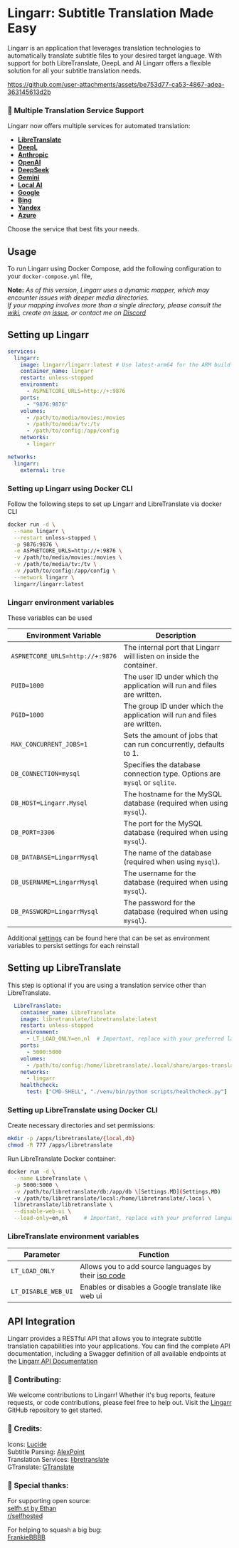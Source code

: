 ﻿# Lingarr: Subtitle Translation Made Easy

Lingarr is an application that leverages translation technologies to automatically translate subtitle files to your desired target language. 
With support for both LibreTranslate, DeepL and AI Lingarr offers a flexible solution for all your subtitle translation needs.

https://github.com/user-attachments/assets/be753d77-ca53-4867-adea-363145613d2b

### 🌟 Multiple Translation Service Support
Lingarr now offers multiple services for automated translation:

- **[LibreTranslate](https://libretranslate.com)** 
- **[DeepL](https://www.deepl.com/)**
- **[Anthropic](https://www.anthropic.com/)**
- **[OpenAI](https://openai.com/)**
- **[DeepSeek](https://deepseek.com)**
- **[Gemini](https://gemini.google.com/)**
- **[Local AI](https://localai.io/)** 
- **[Google](https://translate.google.com/)** 
- **[Bing](https://www.bing.com/translator)**
- **[Yandex](https://translate.yandex.com/)**
- **[Azure](https://www.microsoft.com/en-us/translator/business/translator-api/)**

Choose the service that best fits your needs.

## Usage
To run Lingarr using Docker Compose, add the following configuration to your `docker-compose.yml` file,

**Note:** _As of this version, Lingarr uses a dynamic mapper, which may encounter issues with deeper media directories.   
If your mapping involves more than a single directory, please consult the [wiki](https://github.com/lingarr-translate/lingarr/wiki), create an [issue](https://github.com/lingarr-translate/lingarr/issues), or contact me on [Discord](https://discord.gg/MR8epCKt)_

## Setting up Lingarr
```yaml
services:
  lingarr:
    image: lingarr/lingarr:latest # Use latest-arm64 for the ARM build
    container_name: lingarr
    restart: unless-stopped
    environment:
      - ASPNETCORE_URLS=http://+:9876
    ports:
      - "9876:9876"
    volumes:
      - /path/to/media/movies:/movies
      - /path/to/media/tv:/tv
      - /path/to/config:/app/config
    networks:
      - lingarr

networks:
  lingarr:
    external: true
```

### Setting up Lingarr using Docker CLI
Follow the following steps to set up Lingarr and LibreTranslate via docker CLI

```bash
docker run -d \
  --name lingarr \
  --restart unless-stopped \
  -p 9876:9876 \
  -e ASPNETCORE_URLS=http://+:9876 \
  -v /path/to/media/movies:/movies \
  -v /path/to/media/tv:/tv \
  -v /path/to/config:/app/config \
  --network lingarr \
  lingarr/lingarr:latest
```

### Lingarr environment variables
These variables can be used

| **Environment Variable**        | **Description**                                                          |
|---------------------------------|--------------------------------------------------------------------------|
| `ASPNETCORE_URLS=http://+:9876` | The internal port that Lingarr will listen on inside the container.      |
| `PUID=1000`                     | The user ID under which the application will run and files are written.  |
| `PGID=1000`                     | The group ID under which the application will run and files are written. |
| `MAX_CONCURRENT_JOBS=1`         | Sets the amount of jobs that can run concurrently, defaults to 1.        |
| `DB_CONNECTION=mysql`           | Specifies the database connection type. Options are `mysql` or `sqlite`. |
| `DB_HOST=Lingarr.Mysql`         | The hostname for the MySQL database (required when using `mysql`).       |
| `DB_PORT=3306`                  | The port for the MySQL database (required when using `mysql`).           |
| `DB_DATABASE=LingarrMysql`      | The name of the database (required when using `mysql`).                  |
| `DB_USERNAME=LingarrMysql`      | The username for the database (required when using `mysql`).             |
| `DB_PASSWORD=LingarrMysql`      | The password for the database (required when using `mysql`).             |

Additional [settings](Settings.MD) can be found here that can be set as environment variables to persist settings for each reinstall

## Setting up LibreTranslate
This step is optional if you are using a translation service other than LibreTranslate.

```yaml
  LibreTranslate:
    container_name: LibreTranslate
    image: libretranslate/libretranslate:latest
    restart: unless-stopped
    environment:
      - LT_LOAD_ONLY=en,nl  # Important, replace with your preferred languages
    ports:
      - 5000:5000
    volumes:
      - /path/to/config:/home/libretranslate/.local/share/argos-translate
    networks:
      - lingarr
    healthcheck:
      test: ["CMD-SHELL", "./venv/bin/python scripts/healthcheck.py"]
```

### Setting up LibreTranslate using Docker CLI

Create necessary directories and set permissions:
```bash
mkdir -p /apps/libretranslate/{local,db}
chmod -R 777 /apps/libretranslate
```
Run LibreTranslate Docker container:
```bash
docker run -d \
  --name LibreTranslate \
  -p 5000:5000 \
  -v /path/to/libretranslate/db:/app/db \[Settings.MD](Settings.MD)
  -v /path/to/libretranslate/local:/home/libretranslate/.local \
  libretranslate/libretranslate \
  --disable-web-ui \
  --load-only=en,nl     # Important, replace with your preferred languages
```

### LibreTranslate environment variables
| Parameter                      | Function                                                                        |
|--------------------------------|---------------------------------------------------------------------------------|
| `LT_LOAD_ONLY`                  | Allows you to add source languages by their [iso code](https://libretranslate.com/languages)                    |
| `LT_DISABLE_WEB_UI`              | Enables or disables a Google translate like web ui                            |

## API Integration
Lingarr provides a RESTful API that allows you to integrate subtitle translation capabilities into your applications. You can find the complete API documentation, including a Swagger definition of all available endpoints at the 
[Lingarr API Documentation](https://lingarr.com/docs/api/)

### 🤝 Contributing:
We welcome contributions to Lingarr! Whether it's bug reports, 
feature requests, or code contributions, please feel free to help out. Visit the [Lingarr](https://github.com/lingarr-translate/lingarr) GitHub repository to get started.

### 🙏 Credits:
Icons: [Lucide](https://lucide.dev/icons)  
Subtitle Parsing: [AlexPoint](https://github.com/AlexPoint/SubtitlesParser)    
Translation Services: [libretranslate](https://libretranslate.com)  
GTranslate: [GTranslate](https://github.com/d4n3436/GTranslate)

### 🙏 Special thanks:
For supporting open source:  
[selfh.st by Ethan](https://selfh.st/?ref=lingarr)  
[r/selfhosted](https://www.reddit.com/r/selfhosted/)

For helping to squash a big bug:  
[FrankieBBBB](https://github.com/FrankieBBBB)  

